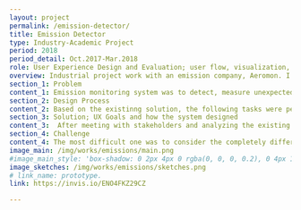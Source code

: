 ```yaml
---
layout: project
permalink: /emission-detector/
title: Emission Detector
type: Industry-Academic Project
period: 2018
period_detail: Oct.2017-Mar.2018
role: User Experience Design and Evaluation; user flow, visualization, prototyping(Sketch+Invision)
overview: Industrial project work with an emission company, Aeromon. I was involved in a user experience design and evaluation.
section_1: Problem
content_1: Emission monitoring system was to detect, measure unexpected emissions and report the summary to decision-makers. The problem was that novice users (decision making persons) have difficulties to notice/analyze critical information in their current system.
section_2: Design Process
content_2: Based on the existinng solution, the following tasks were performed in order as below.<br/><br/> - Analyzed the current system in detail in both pragmatic and hedonic ways; functionality, UI, User Flows. <br/> - Designed new concept with changed user flow, consistent UI elements.<br/> - Visualized screens in accordance with the new concept.<br/> - Created interactive prototype to see how it works by actions.<br/> - Evaluated the prototype with two evaluation methods; AttrakDiff and ASQ( After-Scenario-Questionnaire)
section_3: Solution; UX Goals and how the system designed
content_3:  After meeting with stakeholders and analyzing the existing system, we found out that the emission-related decisions are so critical, sometimes urgent, but the current system has developed in progress mostly within grid forms with many texts. Hence we have identified that the major information should be concise and seen at glance when the application is opened. In this context, the UX goals were set as ease of use, clarity, naturalness, and functionality against the problem. The user flow was changed since the front screen has almost all information but not focused. The front page and menu(tab) were organized at first by the importance and frequency of the used information, and the rest of screens were designed/visualized. The most improvements were the basic summary of emission user interface with quick filtering options.
section_4: Challenge
content_4: The most difficult one was to consider the completely different two groups of users. Since the users include both technical engineers and the decision-makers like the administrative head of officer, there were huge gaps between them for the familiarity and proficiency with the system. However, the most significant data was the same, which allowed us to focus on that view.
image_main: /img/works/emissions/main.png
#image_main_style: 'box-shadow: 0 2px 4px 0 rgba(0, 0, 0, 0.2), 0 4px 10px 0 rgba(0, 0, 0, 0.1);'
image_sketches: /img/works/emissions/sketches.png
# link_name: prototype.
link: https://invis.io/ENO4FKZ29CZ

---
```

